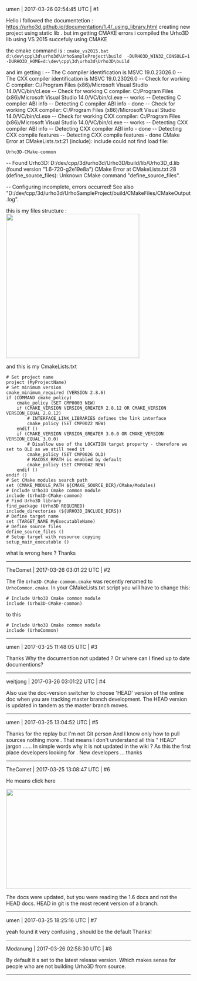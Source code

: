 umen | 2017-03-26 02:54:45 UTC | #1

Hello 
i followed the documentetion : https://urho3d.github.io/documentation/1.4/_using_library.html
creating new project using static lib . 
but im getting CMAKE errors 
i compiled the Urho3D lib using VS 2015 succefuly using CMAKE 

the cmake command is : 
`cmake_vs2015.bat d:\dev\cpp\3d\urho3d\UrhoSampleProject\build  -DURHO3D_WIN32_CONSOLE=1 -DURHO3D_HOME=d:\dev\cpp\3d\urho3d\Urho3D\build`

and im getting : 
-- The C compiler identification is MSVC 19.0.23026.0
-- The CXX compiler identification is MSVC 19.0.23026.0
-- Check for working C compiler: C:/Program Files (x86)/Microsoft Visual Studio 14.0/VC/bin/cl.exe
-- Check for working C compiler: C:/Program Files (x86)/Microsoft Visual Studio 14.0/VC/bin/cl.exe -- works
-- Detecting C compiler ABI info
-- Detecting C compiler ABI info - done
-- Check for working CXX compiler: C:/Program Files (x86)/Microsoft Visual Studio 14.0/VC/bin/cl.exe
-- Check for working CXX compiler: C:/Program Files (x86)/Microsoft Visual Studio 14.0/VC/bin/cl.exe -- works
-- Detecting CXX compiler ABI info
-- Detecting CXX compiler ABI info - done
-- Detecting CXX compile features
-- Detecting CXX compile features - done
CMake Error at CMakeLists.txt:21 (include):
  include could not find load file:

    Urho3D-CMake-common


-- Found Urho3D: D:/dev/cpp/3d/urho3d/Urho3D/build/lib/Urho3D_d.lib (found version "1.6-720-g2e19e8a")
CMake Error at CMakeLists.txt:28 (define_source_files):
  Unknown CMake command "define_source_files".


-- Configuring incomplete, errors occurred!
See also "D:/dev/cpp/3d/urho3d/UrhoSampleProject/build/CMakeFiles/CMakeOutput.log". 


this is my files structure : 
<img src="//cdck-file-uploads-global.s3.dualstack.us-west-2.amazonaws.com/standard17/uploads/urho3d/original/1X/1ac1a2d4fb9c19eccb2b2b35053ecd749de9aaf2.png" width="363" height="392">


and this is my CmakeLists.txt 


    # Set project name
    project (MyProjectName)
    # Set minimum version
    cmake_minimum_required (VERSION 2.8.6)
    if (COMMAND cmake_policy)
        cmake_policy (SET CMP0003 NEW)
        if (CMAKE_VERSION VERSION_GREATER 2.8.12 OR CMAKE_VERSION VERSION_EQUAL 2.8.12)
            # INTERFACE_LINK_LIBRARIES defines the link interface
            cmake_policy (SET CMP0022 NEW)
        endif ()
        if (CMAKE_VERSION VERSION_GREATER 3.0.0 OR CMAKE_VERSION VERSION_EQUAL 3.0.0)
            # Disallow use of the LOCATION target property - therefore we set to OLD as we still need it
            cmake_policy (SET CMP0026 OLD)
            # MACOSX_RPATH is enabled by default
            cmake_policy (SET CMP0042 NEW)
        endif ()
    endif ()
    # Set CMake modules search path
    set (CMAKE_MODULE_PATH ${CMAKE_SOURCE_DIR}/CMake/Modules)
    # Include Urho3D Cmake common module
    include (Urho3D-CMake-common)
    # Find Urho3D library
    find_package (Urho3D REQUIRED)
    include_directories (${URHO3D_INCLUDE_DIRS})
    # Define target name
    set (TARGET_NAME MyExecutableName)
    # Define source files
    define_source_files ()
    # Setup target with resource copying
    setup_main_executable ()


what is wrong here ?
Thanks

-------------------------

TheComet | 2017-03-26 03:01:22 UTC | #2

The file `Urho3D-CMake-common.cmake` was recently renamed to `UrhoCommon.cmake`. In your CMakeLists.txt script you will have to change this:
```
# Include Urho3D Cmake common module
include (Urho3D-CMake-common)
```
to this
```
# Include Urho3D Cmake common module
include (UrhoCommon)
```

-------------------------

umen | 2017-03-25 11:48:05 UTC | #3

Thanks 
Why the documention not updated ? 
Or where can I fined up to date documentions?

-------------------------

weitjong | 2017-03-26 03:01:22 UTC | #4

Also use the doc-version switcher to choose 'HEAD' version of the online doc when you are tracking master branch development. The HEAD version is updated in tandem as the master branch moves.

-------------------------

umen | 2017-03-25 13:04:52 UTC | #5

Thanks for the replay but I'm not Git person 
And I know only how to pull sources nothing more . 
That means I don't understand all this " HEAD" jargon ......
In simple words why it is not updated in the wiki ? As this the first place developers looking for . New developers ... 
thanks

-------------------------

TheComet | 2017-03-25 13:08:47 UTC | #6

He means click here

<img src="//cdck-file-uploads-global.s3.dualstack.us-west-2.amazonaws.com/standard17/uploads/urho3d/original/1X/b89f13423d969b4d8823e41191975cbe27554517.png" width="690" height="271">

The docs were updated, but you were reading the 1.6 docs and not the HEAD docs. HEAD in git is the most recent version of a branch.

-------------------------

umen | 2017-03-25 18:25:16 UTC | #7

yeah found it very confusing , should be the default 
Thanks!

-------------------------

Modanung | 2017-03-26 02:58:30 UTC | #8

By default it s set to the latest release version. Which makes sense for people who are not building Urho3D from source.

-------------------------

